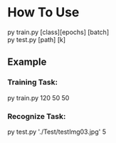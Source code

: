 # How To Use

py train.py [class][epochs] [batch] <br />
py test.py [path] [k]

## Example

### Training Task:

py train.py 120 50 50

### Recognize Task:

py test.py './Test/testImg03.jpg' 5
